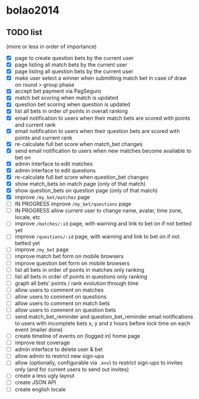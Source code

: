 # bolao2014

## TODO list

(more or less in order of importance)

- [x] page to create question bets by the current user
- [x] page listing all match bets by the current user
- [x] page listing all question bets by the current user
- [x] make user select a winner when submitting match bet in case of draw on round > group phase
- [x] accept bet payment via PagSeguro
- [x] match bet scoring when match is updated
- [x] question bet scoring when question is updated
- [x] list all bets in order of points in overall ranking
- [x] email notification to users when their match bets are scored with points and current rank
- [x] email notification to users when their question bets are scored with points and current rank
- [x] re-calculate full bet score when match_bet changes
- [x] send email notification to users when new matches become available to bet on
- [x] admin interface to edit matches
- [x] admin interface to edit questions
- [x] re-calculate full bet score when question_bet changes
- [x] show match_bets on match page (only of that match)
- [x] show question_bets on question page (only of that match)
- [X] improve `/my_bet/matches` page
- [ ] IN PROGRESS improve `/my_bet/questions` page
- [ ] IN PROGRESS allow current user to change name, avatar, time zone, locale, etc
- [ ] improve `/matches/:id` page, with warning and link to bet on if not betted yet
- [ ] improve `/questions/:id` page, with warning and link to bet on if not betted yet
- [ ] improve `/my_bet` page
- [ ] improve match bet form on mobile browsers
- [ ] improve question bet form on mobile browsers
- [ ] list all bets in order of points in matches only ranking
- [ ] list all bets in order of points in questions only ranking
- [ ] graph all bets' points / rank evolution through time
- [ ] allow users to comment on matches
- [ ] allow users to comment on questions
- [ ] allow users to comment on match bets
- [ ] allow users to comment on question bets
- [ ] send match_bet_reminder and question_bet_reminder email notifications to users with incomplete bets x, y and z hours before lock time on each event (mailer done)
- [ ] create timeline of events on (logged in) home page
- [ ] improve test coverage
- [ ] admin interface to delete user & bet
- [ ] allow admin to restrict new sign-ups
- [ ] allow (optionally, configurable via `.env`) to restrict sign-ups to invites only (and for current users to send out invites)
- [ ] create a less ugly layout
- [ ] create JSON API
- [ ] create english locale
